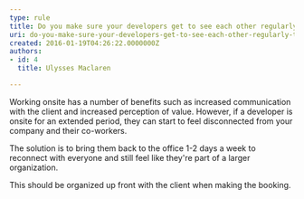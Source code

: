```yaml
---
type: rule
title: Do you make sure your developers get to see each other regularly to avoid becoming disconnected?
uri: do-you-make-sure-your-developers-get-to-see-each-other-regularly-to-avoid-becoming-disconnected
created: 2016-01-19T04:26:22.0000000Z
authors:
- id: 4
  title: Ulysses Maclaren

---
```


 Working onsite has a number of benefits such as increased communication with the client and increased perception of value. However, if a developer is onsite for an extended period, they can start to feel disconnected from your company and their co-workers​.
​

 
​The solution is to bring them back to the office 1-2 days a week to reconnect with everyone and still feel like they're part of a larger organization.

This should be organized​ up front with the client when making the booking.​

